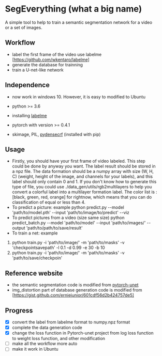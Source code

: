 # SegEverything (what a big name)
A simple tool to help to train a semantic segmentation network for a video or a set of images.



## Workflow
- label the first frame of the video use labelme [https://github.com/wkentaro/labelme]
- generate the database for trainning
- train a U-net-like network



## Independence

- now work in windows 10. However, it is easy to modified to Ubuntu

- python >= 3.6
- installing [labelme](<https://gist.github.com/erniejunior/601cdf56d2b424757de5>)

- pytorch with version >= 0.4.1

- skimage, PIL, [pydensecrf](https://github.com/lucasb-eyer/pydensecrf) (installed with pip)

## Usage
- Firstly, you should have your first frame of video labeled. This step could be done by anyway you want. The label result should be stored in a npz file. The data formation should be a numpy array with size (W, H, C) (weight, height of the image, and channels for your labels), and this label should only contain 0 and 1. If you don't know how to generate this type of file, you could use ./data_gen/utils/rgb2multilayers to help you convert a colorful label into a multilayer formation label. The color list is :[black, green, red, orange] for rightnow, which means that you can do classification of equal or less than 4. 
- To predict a picture: example
 python predict.py --model 'path/to/model.pth' --input 'path/to/image/to/predict' --viz
- To predict pictures from a video (size same size)
 python predict_batch.py --model 'path/to/model' --input 'path/to/images/' --output 'path/to/path/to/save/result'
- To train a net: example
1. python train.py -i 'path/to/image/' -m 'path/to/masks' -v 'checkpointsavepath' -l 0.1 -d 0.99 -e 30 -b 10
2. python train.py -i 'path/to/image/' -m 'path/to/masks' -v 'path/to/save/checkpoin'

## Reference website

- the semantic segmentation code is modified from [pytorch-unet](https://github.com/milesial/Pytorch-UNet)
- img_distortion part of database generation code is modified from [https://gist.github.com/erniejunior/601cdf56d2b424757de5]



## Progress

- [x] convert the label from labelme format to numpy.npz format
- [x] complete the data generation code
- [x] change the loss function in Pytorch-unet project from log loss function to weight loss function, and other modification
- [ ] make all the workflow more auto
- [ ] make it work in Ubuntu
